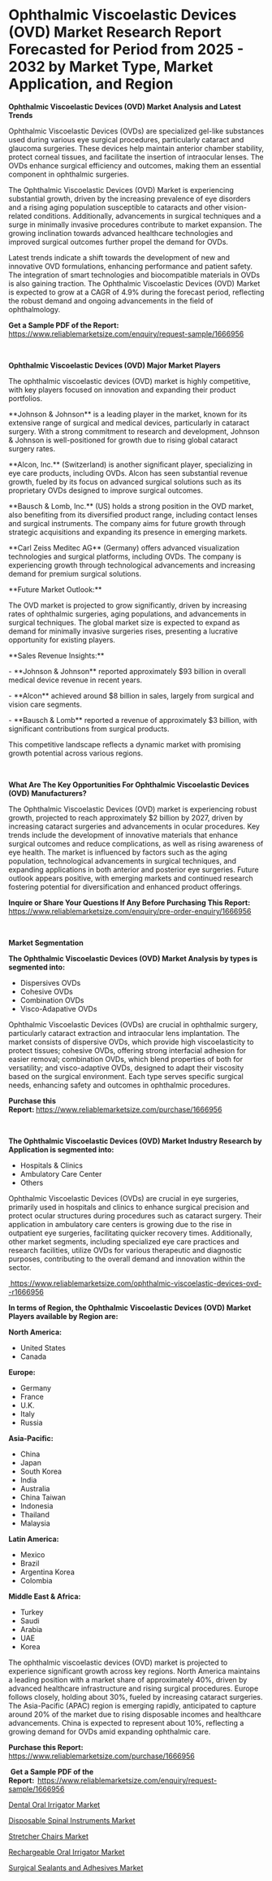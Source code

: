 <p><h1>Ophthalmic Viscoelastic Devices (OVD) Market Research Report Forecasted for Period from 2025 -  2032 by Market Type, Market Application, and Region</h1></p><p><strong>Ophthalmic Viscoelastic Devices (OVD) Market Analysis and Latest Trends</strong></p>
<p><p>Ophthalmic Viscoelastic Devices (OVDs) are specialized gel-like substances used during various eye surgical procedures, particularly cataract and glaucoma surgeries. These devices help maintain anterior chamber stability, protect corneal tissues, and facilitate the insertion of intraocular lenses. The OVDs enhance surgical efficiency and outcomes, making them an essential component in ophthalmic surgeries.</p><p>The Ophthalmic Viscoelastic Devices (OVD) Market is experiencing substantial growth, driven by the increasing prevalence of eye disorders and a rising aging population susceptible to cataracts and other vision-related conditions. Additionally, advancements in surgical techniques and a surge in minimally invasive procedures contribute to market expansion. The growing inclination towards advanced healthcare technologies and improved surgical outcomes further propel the demand for OVDs.</p><p>Latest trends indicate a shift towards the development of new and innovative OVD formulations, enhancing performance and patient safety. The integration of smart technologies and biocompatible materials in OVDs is also gaining traction. The Ophthalmic Viscoelastic Devices (OVD) Market is expected to grow at a CAGR of 4.9% during the forecast period, reflecting the robust demand and ongoing advancements in the field of ophthalmology.</p></p>
<p><strong>Get a Sample PDF of the Report:&nbsp;</strong> <a href="https://www.reliablemarketsize.com/enquiry/request-sample/1666956?utm_campaign=1901&utm_medium=2&utm_source=Github&utm_content=ia&utm_term=03032025&utm_id=ophthalmic-viscoelastic-devices-ovd">https://www.reliablemarketsize.com/enquiry/request-sample/1666956</a></p>
<p>&nbsp;</p>
<p><strong>Ophthalmic Viscoelastic Devices (OVD) Major Market Players</strong></p>
<p><p>The ophthalmic viscoelastic devices (OVD) market is highly competitive, with key players focused on innovation and expanding their product portfolios. </p><p>**Johnson & Johnson** is a leading player in the market, known for its extensive range of surgical and medical devices, particularly in cataract surgery. With a strong commitment to research and development, Johnson & Johnson is well-positioned for growth due to rising global cataract surgery rates. </p><p>**Alcon, Inc.** (Switzerland) is another significant player, specializing in eye care products, including OVDs. Alcon has seen substantial revenue growth, fueled by its focus on advanced surgical solutions such as its proprietary OVDs designed to improve surgical outcomes. </p><p>**Bausch & Lomb, Inc.** (US) holds a strong position in the OVD market, also benefiting from its diversified product range, including contact lenses and surgical instruments. The company aims for future growth through strategic acquisitions and expanding its presence in emerging markets. </p><p>**Carl Zeiss Meditec AG** (Germany) offers advanced visualization technologies and surgical platforms, including OVDs. The company is experiencing growth through technological advancements and increasing demand for premium surgical solutions. </p><p>**Future Market Outlook:**</p><p>The OVD market is projected to grow significantly, driven by increasing rates of ophthalmic surgeries, aging populations, and advancements in surgical techniques. The global market size is expected to expand as demand for minimally invasive surgeries rises, presenting a lucrative opportunity for existing players.</p><p>**Sales Revenue Insights:**</p><p>- **Johnson & Johnson** reported approximately $93 billion in overall medical device revenue in recent years.</p><p>- **Alcon** achieved around $8 billion in sales, largely from surgical and vision care segments.</p><p>- **Bausch & Lomb** reported a revenue of approximately $3 billion, with significant contributions from surgical products.</p><p>This competitive landscape reflects a dynamic market with promising growth potential across various regions.</p></p>
<p>&nbsp;</p>
<p><strong>What Are The Key Opportunities For Ophthalmic Viscoelastic Devices (OVD) Manufacturers?</strong></p>
<p><p>The Ophthalmic Viscoelastic Devices (OVD) market is experiencing robust growth, projected to reach approximately $2 billion by 2027, driven by increasing cataract surgeries and advancements in ocular procedures. Key trends include the development of innovative materials that enhance surgical outcomes and reduce complications, as well as rising awareness of eye health. The market is influenced by factors such as the aging population, technological advancements in surgical techniques, and expanding applications in both anterior and posterior eye surgeries. Future outlook appears positive, with emerging markets and continued research fostering potential for diversification and enhanced product offerings.</p></p>
<p><strong>Inquire or Share Your Questions If Any Before Purchasing This Report:</strong> <a href="https://www.reliablemarketsize.com/enquiry/pre-order-enquiry/1666956?utm_campaign=1901&utm_medium=2&utm_source=Github&utm_content=ia&utm_term=03032025&utm_id=ophthalmic-viscoelastic-devices-ovd">https://www.reliablemarketsize.com/enquiry/pre-order-enquiry/1666956</a></p>
<p>&nbsp;</p>
<p><strong>Market Segmentation</strong></p>
<p><strong>The Ophthalmic Viscoelastic Devices (OVD) Market Analysis by types is segmented into:</strong></p>
<p><ul><li>Dispersives OVDs</li><li>Cohesive OVDs</li><li>Combination OVDs</li><li>Visco-Adapative OVDs</li></ul></p>
<p><p>Ophthalmic Viscoelastic Devices (OVDs) are crucial in ophthalmic surgery, particularly cataract extraction and intraocular lens implantation. The market consists of dispersive OVDs, which provide high viscoelasticity to protect tissues; cohesive OVDs, offering strong interfacial adhesion for easier removal; combination OVDs, which blend properties of both for versatility; and visco-adaptive OVDs, designed to adapt their viscosity based on the surgical environment. Each type serves specific surgical needs, enhancing safety and outcomes in ophthalmic procedures.</p></p>
<p><strong>Purchase this Report:&nbsp;</strong><a href="https://www.reliablemarketsize.com/purchase/1666956?utm_campaign=1901&utm_medium=2&utm_source=Github&utm_content=ia&utm_term=03032025&utm_id=ophthalmic-viscoelastic-devices-ovd">https://www.reliablemarketsize.com/purchase/1666956</a></p>
<p>&nbsp;</p>
<p><strong>The Ophthalmic Viscoelastic Devices (OVD) Market Industry Research by Application is segmented into:</strong></p>
<p><ul><li>Hospitals & Clinics</li><li>Ambulatory Care Center</li><li>Others</li></ul></p>
<p><p>Ophthalmic Viscoelastic Devices (OVDs) are crucial in eye surgeries, primarily used in hospitals and clinics to enhance surgical precision and protect ocular structures during procedures such as cataract surgery. Their application in ambulatory care centers is growing due to the rise in outpatient eye surgeries, facilitating quicker recovery times. Additionally, other market segments, including specialized eye care practices and research facilities, utilize OVDs for various therapeutic and diagnostic purposes, contributing to the overall demand and innovation within the sector.</p></p>
<p><a href="https://www.reliablemarketsize.com/ophthalmic-viscoelastic-devices-ovd--r1666956?utm_campaign=1901&utm_medium=2&utm_source=Github&utm_content=ia&utm_term=03032025&utm_id=ophthalmic-viscoelastic-devices-ovd">&nbsp;https://www.reliablemarketsize.com/ophthalmic-viscoelastic-devices-ovd--r1666956</a></p>
<p><strong>In terms of Region, the Ophthalmic Viscoelastic Devices (OVD) Market Players available by Region are:</strong></p>
<p>
    <p> <strong> North America: </strong>
        <ul>
            <li>United States</li>
            <li>Canada</li>
        </ul>
        </p> 
    <p> <strong> Europe: </strong>
        <ul>
            <li>Germany</li>
            <li>France</li>
            <li>U.K.</li>
            <li>Italy</li>
            <li>Russia</li>
        </ul>
        </p> 
    <p> <strong> Asia-Pacific: </strong>
        <ul>
            <li>China</li>
            <li>Japan</li>
            <li>South Korea</li>
            <li>India</li>
            <li>Australia</li>
            <li>China Taiwan</li>
            <li>Indonesia</li>
            <li>Thailand</li>
            <li>Malaysia</li>
        </ul>
        </p> 
    <p> <strong> Latin America: </strong>
        <ul>
            <li>Mexico</li>
            <li>Brazil</li>
            <li>Argentina Korea</li>
            <li>Colombia</li>
        </ul>
        </p> 
    <p> <strong> Middle East & Africa: </strong>
        <ul>
            <li>Turkey</li>
            <li>Saudi</li>
            <li>Arabia</li>
            <li>UAE</li>
            <li>Korea</li>
        </ul>
    </p>
    </p>
<p><p>The ophthalmic viscoelastic devices (OVD) market is projected to experience significant growth across key regions. North America maintains a leading position with a market share of approximately 40%, driven by advanced healthcare infrastructure and rising surgical procedures. Europe follows closely, holding about 30%, fueled by increasing cataract surgeries. The Asia-Pacific (APAC) region is emerging rapidly, anticipated to capture around 20% of the market due to rising disposable incomes and healthcare advancements. China is expected to represent about 10%, reflecting a growing demand for OVDs amid expanding ophthalmic care.</p></p>
<p><strong>Purchase this Report: </strong><a href="https://www.reliablemarketsize.com/purchase/1666956?utm_campaign=1901&utm_medium=2&utm_source=Github&utm_content=ia&utm_term=03032025&utm_id=ophthalmic-viscoelastic-devices-ovd">https://www.reliablemarketsize.com/purchase/1666956</a></p>
<p>&nbsp;<strong>Get a Sample PDF of the Report:&nbsp;&nbsp;</strong><a href="https://www.reliablemarketsize.com/enquiry/request-sample/1666956?utm_campaign=1901&utm_medium=2&utm_source=Github&utm_content=ia&utm_term=03032025&utm_id=ophthalmic-viscoelastic-devices-ovd">https://www.reliablemarketsize.com/enquiry/request-sample/1666956</a></p>
<p><strong></strong></p>
<p><p><a href="https://github.com/shirlantosx7/Market-Research-Report-List-1/blob/main/dental-oral-irrigator-market.md?utm_campaign=1901&utm_medium=2&utm_source=Github&utm_content=ia&utm_term=03032025&utm_id=ophthalmic-viscoelastic-devices-ovd">Dental Oral Irrigator Market</a></p><p><a href="https://github.com/raquinyagua/Market-Research-Report-List-1/blob/main/disposable-spinal-instruments-market.md?utm_campaign=1901&utm_medium=2&utm_source=Github&utm_content=ia&utm_term=03032025&utm_id=ophthalmic-viscoelastic-devices-ovd">Disposable Spinal Instruments Market</a></p><p><a href="https://github.com/styeslobann2/Market-Research-Report-List-1/blob/main/stretcher-chairs-market.md?utm_campaign=1901&utm_medium=2&utm_source=Github&utm_content=ia&utm_term=03032025&utm_id=ophthalmic-viscoelastic-devices-ovd">Stretcher Chairs Market</a></p><p><a href="https://github.com/ziwersekos/Market-Research-Report-List-1/blob/main/rechargeable-oral-irrigator-market.md?utm_campaign=1901&utm_medium=2&utm_source=Github&utm_content=ia&utm_term=03032025&utm_id=ophthalmic-viscoelastic-devices-ovd">Rechargeable Oral Irrigator Market</a></p><p><a href="https://github.com/lanuskarnajc/Market-Research-Report-List-1/blob/main/surgical-sealants-and-adhesives-market.md?utm_campaign=1901&utm_medium=2&utm_source=Github&utm_content=ia&utm_term=03032025&utm_id=ophthalmic-viscoelastic-devices-ovd">Surgical Sealants and Adhesives Market</a></p></p>